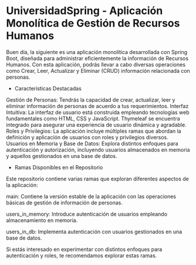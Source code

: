 # UniversidadSpring - Aplicación Monolítica de Gestión de Recursos Humanos

Buen día, la siguiente es una aplicación monolítica desarrollada con Spring Boot, diseñada para administrar eficientemente la información de Recursos Humanos. Con esta aplicación, podrás llevar a cabo diversas operaciones como Crear, Leer, Actualizar y Eliminar (CRUD) información relacionada con personas.

- Características Destacadas

Gestión de Personas: Tendrás la capacidad de crear, actualizar, leer y eliminar información de personas de acuerdo a tus requerimientos.
Interfaz Intuitiva: La interfaz de usuario está construida empleando tecnologías web fundamentales como HTML, CSS y JavaScript. Thymeleaf se encuentra integrado para asegurar una experiencia de usuario dinámica y agradable.
Roles y Privilegios: La aplicación incluye múltiples ramas que abordan la definición y aplicación de usuarios con roles y privilegios diversos.
Usuarios en Memoria y Base de Datos: Explora distintos enfoques para autenticación y autorización, incluyendo usuarios almacenados en memoria y aquellos gestionados en una base de datos.

- Ramas Disponibles en el Repositorio

Este repositorio contiene varias ramas que exploran diferentes aspectos de la aplicación:

main: Contiene la versión estable de la aplicación con las operaciones básicas de gestión de información de personas.

users_in_memory: Introduce autenticación de usuarios empleando almacenamiento en memoria.

users_in_db: Implementa autenticación con usuarios gestionados en una base de datos.

Si estás interesado en experimentar con distintos enfoques para autenticación y roles, te recomendamos explorar estas ramas.
